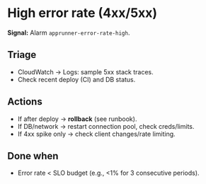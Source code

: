 # High error rate (4xx/5xx)
**Signal:** Alarm `apprunner-error-rate-high`.

## Triage
- CloudWatch → Logs: sample 5xx stack traces.
- Check recent deploy (CI) and DB status.

## Actions
- If after deploy → **rollback** (see runbook).
- If DB/network → restart connection pool, check creds/limits.
- If 4xx spike only → check client changes/rate limiting.

## Done when
- Error rate < SLO budget (e.g., <1% for 3 consecutive periods).
